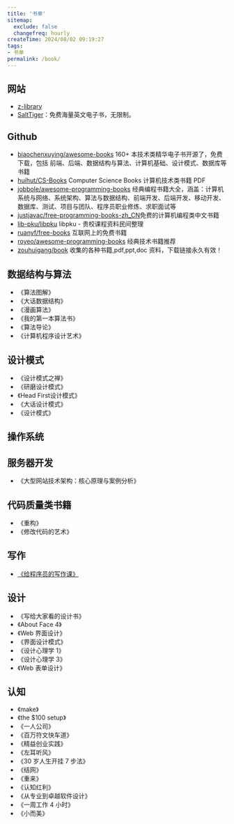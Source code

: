 ```yaml
---
title: '书单'
sitemap:
  exclude: false
  changefreq: hourly
createTime: 2024/08/02 09:19:27
tags:
- 书单
permalink: /book/
---
```



## 网站

- [z-library](https://z-library.sk/)
- [SaltTiger](https://salttiger.com/)：免费海量英文电子书，无限制。


## Github

- [biaochenxuying/awesome-books](https://github.com/biaochenxuying/awesome-books) 160+ 本技术类精华电子书开源了，免费下载，包括 前端、后端、数据结构与算法、计算机基础、设计模式、数据库等书籍
- [huihut/CS-Books](https://github.com/huihut/CS-Books) Computer Science Books 计算机技术类书籍 PDF
- [jobbole/awesome-programming-books](https://github.com/jobbole/awesome-programming-books) 经典编程书籍大全，涵盖：计算机系统与网络、系统架构、算法与数据结构、前端开发、后端开发、移动开发、数据库、测试、项目与团队、程序员职业修炼、求职面试等
- [justjavac/free-programming-books-zh_CN](https://github.com/justjavac/free-programming-books-zh_CN)免费的计算机编程类中文书籍
- [lib-pku/libpku](https://github.com/lib-pku/libpku) libpku - 贵校课程资料民间整理
- [ruanyf/free-books](https://github.com/ruanyf/free-books) 互联网上的免费书籍
- [royeo/awesome-programming-books](https://github.com/royeo/awesome-programming-books) 经典技术书籍推荐
- [zouhuigang/book](https://github.com/zouhuigang/book) 收集的各种书籍,pdf,ppt,doc 资料，下载链接永久有效！



## 数据结构与算法

* 《算法图解》
* 《大话数据结构》
* 《漫画算法》
* 《我的第一本算法书》
* 《算法导论》
* 《计算机程序设计艺术》

## 设计模式

* 《设计模式之禅》
* 《研磨设计模式》
* 《Head First设计模式》
* 《大话设计模式》
* 《设计模式》

## 操作系统

## 服务器开发

* 《大型网站技术架构：核心原理与案例分析》

## 代码质量类书籍

* 《重构》
* 《修改代码的艺术》

## 写作

* [《给程序员的写作课》](https://thewriter.dev/misconceptions/)

## 设计

* 《写给大家看的设计书》
* 《About Face 4》
* 《Web 界面设计》
* 《界面设计模式》
* 《设计心理学 1》
* 《设计心理学 3》
* 《Web 表单设计》

## 认知

* 《make》
* 《the $100 setup》
* 《一人公司》
* 《百万符文快车道》
* 《精益创业实践》
* 《左耳听风》
* 《30 岁人生开挂 7 步法》
* 《结网》
* 《重来》
* 《认知红利》
* 《从专业到卓越软件设计》
* 《一周工作 4 小时》
* 《小而美》
